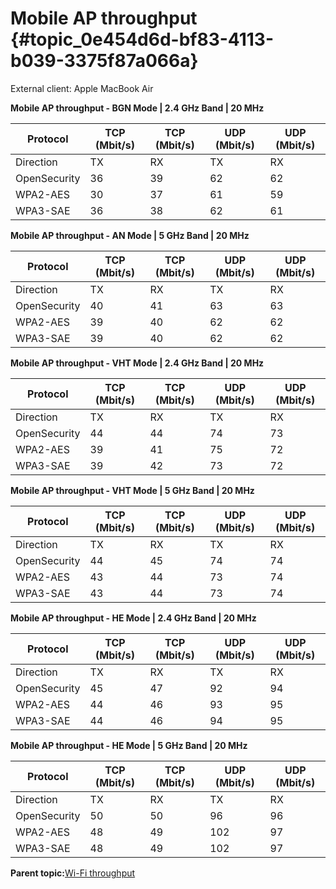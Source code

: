 # Mobile AP throughput {#topic_0e454d6d-bf83-4113-b039-3375f87a066a}

External client: Apple MacBook Air

**Mobile AP throughput - BGN Mode | 2.4 GHz Band | 20 MHz**

|Protocol|TCP \(Mbit/s\)|TCP \(Mbit/s\)|UDP \(Mbit/s\)|UDP \(Mbit/s\)|
|--------|--------------|--------------|--------------|--------------|
|Direction|TX|RX|TX|RX|
|OpenSecurity|36|39|62|62|
|WPA2-AES|30|37|61|59|
|WPA3-SAE|36|38|62|61|

**Mobile AP throughput - AN Mode | 5 GHz Band | 20 MHz**

|Protocol|TCP \(Mbit/s\)|TCP \(Mbit/s\)|UDP \(Mbit/s\)|UDP \(Mbit/s\)|
|--------|--------------|--------------|--------------|--------------|
|Direction|TX|RX|TX|RX|
|OpenSecurity|40|41|63|63|
|WPA2-AES|39|40|62|62|
|WPA3-SAE|39|40|62|62|

**Mobile AP throughput - VHT Mode | 2.4 GHz Band | 20 MHz**

|Protocol|TCP \(Mbit/s\)|TCP \(Mbit/s\)|UDP \(Mbit/s\)|UDP \(Mbit/s\)|
|--------|--------------|--------------|--------------|--------------|
|Direction|TX|RX|TX|RX|
|OpenSecurity|44|44|74|73|
|WPA2-AES|39|41|75|72|
|WPA3-SAE|39|42|73|72|

**Mobile AP throughput - VHT Mode | 5 GHz Band | 20 MHz**

|Protocol|TCP \(Mbit/s\)|TCP \(Mbit/s\)|UDP \(Mbit/s\)|UDP \(Mbit/s\)|
|--------|--------------|--------------|--------------|--------------|
|Direction|TX|RX|TX|RX|
|OpenSecurity|44|45|74|74|
|WPA2-AES|43|44|73|74|
|WPA3-SAE|43|44|73|74|

**Mobile AP throughput - HE Mode | 2.4 GHz Band | 20 MHz**

|Protocol|TCP \(Mbit/s\)|TCP \(Mbit/s\)|UDP \(Mbit/s\)|UDP \(Mbit/s\)|
|--------|--------------|--------------|--------------|--------------|
|Direction|TX|RX|TX|RX|
|OpenSecurity|45|47|92|94|
|WPA2-AES|44|46|93|95|
|WPA3-SAE|44|46|94|95|

**Mobile AP throughput - HE Mode | 5 GHz Band | 20 MHz**

|Protocol|TCP \(Mbit/s\)|TCP \(Mbit/s\)|UDP \(Mbit/s\)|UDP \(Mbit/s\)|
|--------|--------------|--------------|--------------|--------------|
|Direction|TX|RX|TX|RX|
|OpenSecurity|50|50|96|96|
|WPA2-AES|48|49|102|97|
|WPA3-SAE|48|49|102|97|

**Parent topic:**[Wi-Fi throughput](../topics/wi-fi_throughput_03.md)

